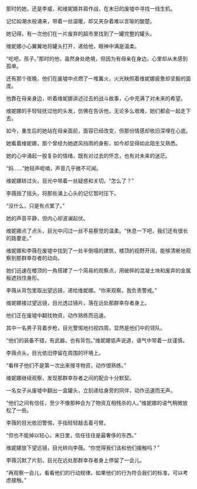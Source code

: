 那时的她，还是李威，和维妮娜并肩作战，在末日的废墟中寻找一线生机。

记忆如潮水般涌来，带着一丝温暖，却又夹杂着难以言喻的酸楚。

她记得，有一次他们在一片废弃的超市里找到了一罐完整的罐头。

维妮娜小心翼翼地将罐头打开，递给他，眼神中满是温柔。

“吃吧，孩子。”那时的他，虽然身处绝境，但因为有母亲在身边，心里却从未感到孤单。

还有那个夜晚，他们在废墟中点燃了一堆篝火，火光映照着维妮娜疲惫却坚毅的面庞。

他靠在母亲身边，听着维妮娜讲述过去的战斗故事，心中充满了对未来的希望。

维妮娜的手轻轻抚过他的头发，仿佛在告诉他，无论多么艰难，她们都会一起走下去。

如今，重生后的她站在母亲面前，面容已经改变，但那份情感却依旧深埋在心底。

她看着维妮娜，那个曾经为她遮风挡雨的身影，如今却显得如此陌生又熟悉。

她的心中涌起一股复杂的情绪，既有对过去的怀念，也有对未来的迷茫。

“妈……”她轻声呢喃，声音几乎微不可闻。

维妮娜转过头，目光中带着一丝疑惑和关切。“怎么了？”

李薇摇了摇头，将那些涌上心头的记忆暂时压下。

“没什么，只是有点累了。”

她的声音平静，但内心却波澜起伏。

维妮娜点了点头，目光中闪过一丝不易察觉的温柔。“休息一下吧，我们还有很长的路要走。”

维妮娜和李薇在废墟中找到了一处半倒塌的建筑，楼顶的视野开阔，能够清晰地观察到那群幸存者的动向。

她们迅速在楼顶的一角搭建了一个简易的观察点，用破碎的混凝土块和废弃的金属板遮挡住身形。

李薇从背包里取出望远镜，递给维妮娜。“你来观察，我负责警戒。”

维妮娜接过望远镜，目光透过镜片，落在远处那群幸存者身上。

他们正在废墟中翻找物资，动作熟练而迅速。

其中一名男子背着步枪，目光警惕地扫视四周，显然是他们中的领队。

“他们的装备不错，有武器，也有背包。”维妮娜低声说道，语气中带着一丝谨慎。

李薇点头，目光依旧停留在周围的环境上。

“看样子他们不是第一次出来搜寻物资，动作很熟练。”

维妮娜继续观察，发现那群幸存者之间的配合十分默契。

一名女子从废墟中翻出一盒罐头，立刻递给身旁的同伴，动作迅速而无声。

“他们之间有信任，至少不像那种会为了物资互相残杀的人。”维妮娜的语气稍微放松了一些。

李薇的目光依旧警惕，手指轻轻敲击着弓臂。

“但也不能掉以轻心，末日里，信任往往是最奢侈的东西。”

维妮娜放下望远镜，目光转向李薇。“你觉得我们该和他们接触吗？”

李薇沉默了片刻，目光在远处那群幸存者身上停留了一会儿。

“再观察一会儿，看看他们的行动规律。如果他们的行为符合我们的标准，可以考虑接触。”
